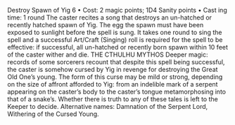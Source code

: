 Destroy Spawn of Yig 6
• Cost:  2 magic points; 1D4 Sanity points
•
 Cast
ing time: 1 round
The caster recites a song that destroys an un-hatched or 
recently hatched spawn of Yig. The egg the spawn must 
have been exposed to sunlight before the spell is sung. It 
takes one round to sing the spell and a successful Art/Craft 
(Singing) roll is required for the spell to be effective: if 
successful, all un-hatched or recently born spawn within 
10 feet of the caster wither and die.
THE CTHULHU MYTHOS
Deeper magic: records of some sorcerers recount that 
despite this spell being successful, the caster is somehow 
cursed by Yig in revenge for destroying the Great Old 
One’s young. The form of this curse may be mild or strong, 
depending on the size of affront afforded to Yig: from 
an indelible mark of a serpent appearing on the caster’s 
body to the caster’s tongue metamorphosing into that of 
a snake’s. Whether there is truth to any of these tales is 
left to the Keeper to decide.
Alternative names:  Damnation of the Serpent Lord, 
Withering of the Cursed Young.

